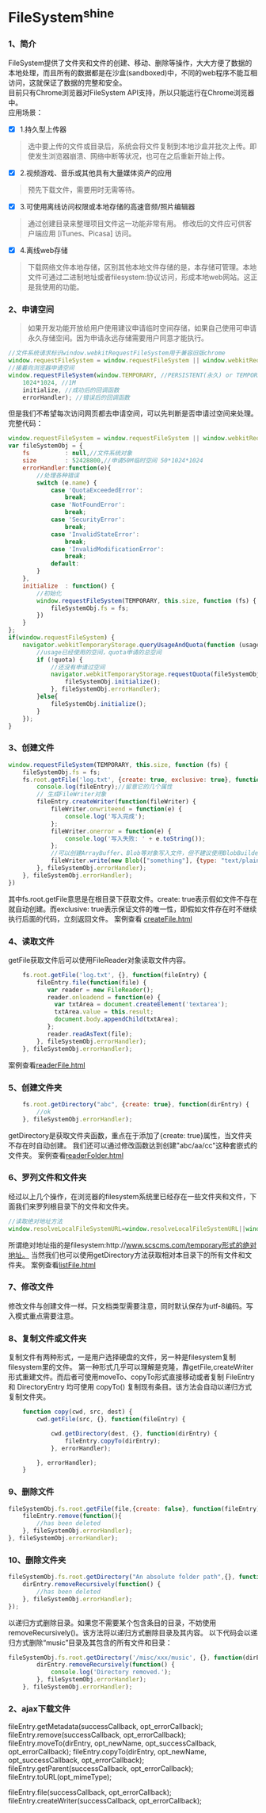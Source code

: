 # FileSystem<sup>shine</sup>
### 1、简介
FileSystem提供了文件夹和文件的创建、移动、删除等操作，大大方便了数据的本地处理，而且所有的数据都是在沙盒(sandboxed)中，不同的web程序不能互相访问，这就保证了数据的完整和安全。<br/>
目前只有Chrome浏览器对FileSystem API支持，所以只能运行在Chrome浏览器中。<br/>
应用场景：

- [x] 1.持久型上传器

>选中要上传的文件或目录后，系统会将文件复制到本地沙盒并批次上传。即使发生浏览器崩溃、网络中断等状况，也可在之后重新开始上传。

- [x] 2.视频游戏、音乐或其他具有大量媒体资产的应用

>预先下载文件，需要用时无需等待。

- [x] 3.可使用离线访问权限或本地存储的高速音频/照片编辑器

>通过创建目录来整理项目文件这一功能非常有用。
>修改后的文件应可供客户端应用 \[iTunes、Picasa] 访问。

- [x] 4.离线web存储<br/>
>下载网络文件本地存储，区别其他本地文件存储的是，本存储可管理。本地文件可通过二进制地址或者filesystem:协议访问，形成本地web网站。这正是我使用的功能。

### 2、申请空间
>如果开发功能开放给用户使用建议申请临时空间存储，如果自己使用可申请永久存储空间。因为申请永远存储需要用户同意才能执行。

```JavaScript
//文件系统请求标识window.webkitRequestFileSystem用于兼容旧版chrome
window.requestFileSystem = window.requestFileSystem || window.webkitRequestFileSystem;
//接着向浏览器申请空间
window.requestFileSystem(window.TEMPORARY, //PERSISTENT(永久) or TEMPORARY(临时)
    1024*1024, //1M
    initialize, //成功后的回调函数
    errorHandler); //错误后的回调函数
```
但是我们不希望每次访问网页都去申请空间，可以先判断是否申请过空间来处理。完整代码：
```JavaScript
window.requestFileSystem = window.requestFileSystem || window.webkitRequestFileSystem;
var fileSystemObj = {
    fs          : null,//文件系统对象
    size        : 52428800,//申请50M临时空间 50*1024*1024
    errorHandler:function(e){
        //处理各种错误
        switch (e.name) {
            case 'QuotaExceededError':
                break;
            case 'NotFoundError':
                break;
            case 'SecurityError':
                break;
            case 'InvalidStateError':
                break;
            case 'InvalidModificationError':
                break;
            default:
        }
    },
    initialize  : function() {
        //初始化
        window.requestFileSystem(TEMPORARY, this.size, function (fs) {
            fileSystemObj.fs = fs;
        })
    }
};
if(window.requestFileSystem) {
    navigator.webkitTemporaryStorage.queryUsageAndQuota(function (usage, quota) {
        //usage已经使用的空间，quota申请的总空间
        if (!quota) {
            //还没有申请过空间
            navigator.webkitTemporaryStorage.requestQuota(fileSystemObj.size, function (grantedBytes) {
                fileSystemObj.initialize();
            }, fileSystemObj.errorHandler);
        }else{
            fileSystemObj.initialize();
        }
    });
}
```
### 3、创建文件
```JavaScript
window.requestFileSystem(TEMPORARY, this.size, function (fs) {
    fileSystemObj.fs = fs;
    fs.root.getFile('log.txt', {create: true, exclusive: true}, function(fileEntry) {
        console.log(fileEntry);//留意它的几个属性
        // 生成FileWriter对象
        fileEntry.createWriter(function(fileWriter) {
            fileWriter.onwriteend = function(e) {
                console.log('写入完成');
            };
            fileWriter.onerror = function(e) {
                console.log('写入失败: ' + e.toString());
            };
            //可以创建ArrayBuffer、Blob等对象写入文件，但不建议使用BlobBuilder弃用方法
            fileWriter.write(new Blob(["something"], {type: "text/plain"}));
        }, fileSystemObj.errorHandler);
    }, fileSystemObj.errorHandler);
})
```
其中fs.root.getFile意思是在根目录下获取文件。create: true表示假如文件不存在就自动创建。而exclusive: true表示保证文件的唯一性，即假如文件存在时不继续执行后面的代码，立刻返回文件。
案例查看 [createFile.html](https://rawgit.com/scscms/FileSystem/master/createFile.html)
### 4、读取文件
getFile获取文件后可以使用FileReader对象读取文件内容。
```JavaScript
    fs.root.getFile('log.txt', {}, function(fileEntry) {
        fileEntry.file(function(file) {
           var reader = new FileReader();    
           reader.onloadend = function(e) {
             var txtArea = document.createElement('textarea');
             txtArea.value = this.result;
             document.body.appendChild(txtArea);
           }; 
           reader.readAsText(file);
        }, fileSystemObj.errorHandler);    
    }, fileSystemObj.errorHandler);
```
案例查看[readerFile.html](https://rawgit.com/scscms/FileSystem/master/readerFile.html)
### 5、创建文件夹
```JavaScript
    fs.root.getDirectory("abc", {create: true}, function(dirEntry) {
        //ok
    }, fileSystemObj.errorHandler);
```
getDirectory是获取文件夹函数，重点在于添加了{create: true}属性，当文件夹不存在时自动创建。
我们还可以通过修改函数达到创建"abc/aa/cc"这种套嵌式的文件夹。
案例查看[readerFolder.html](https://rawgit.com/scscms/FileSystem/master/readerFolder.html)
### 6、罗列文件和文件夹
经过以上几个操作，在浏览器的filesystem系统里已经存在一些文件夹和文件，下面我们来罗列根目录下的文件和文件夹。
```JavaScript
//读取绝对地址方法
window.resolveLocalFileSystemURL=window.resolveLocalFileSystemURL||window.webkitResolveLocalFileSystemURL;
```
所谓绝对地址指的是filesystem:http:\/\/www.scscms.com/temporary形式的绝对地址。
当然我们也可以使用getDirectory方法获取相对本目录下的所有文件和文件夹。
案例查看[listFile.html](https://rawgit.com/scscms/FileSystem/master/listFile.html)
### 7、修改文件
修改文件与创建文件一样。只文档类型需要注意，同时默认保存为utf-8编码。写入模式重点需要注意。
### 8、复制文件或文件夹
复制文件有两种形式，一是用户选择硬盘的文件，另一种是filesystem复制filesystem里的文件。
第一种形式几乎可以理解是克隆，靠getFile,createWriter形式重建文件。而后者可使用moveTo、copyTo形式直接移动或者复制
FileEntry 和 DirectoryEntry 均可使用 copyTo() 复制现有条目。该方法会自动以递归方式复制文件夹。
```JavaScript
    function copy(cwd, src, dest) {
        cwd.getFile(src, {}, function(fileEntry) {

            cwd.getDirectory(dest, {}, function(dirEntry) {
                fileEntry.copyTo(dirEntry);
            }, errorHandler);

        }, errorHandler);
    }
```
### 9、删除文件
```JavaScript
fileSystemObj.fs.root.getFile(file,{create: false}, function(fileEntry) {
    fileEntry.remove(function(){
        //has been deleted
    }, fileSystemObj.errorHandler);
}, fileSystemObj.errorHandler);
```
### 10、删除文件夹
```JavaScript
fileSystemObj.fs.root.getDirectory("An absolute folder path",{}, function (dirEntry) {
    dirEntry.removeRecursively(function() {
        //has been deleted
    }, fileSystemObj.errorHandler);
});
```
以递归方式删除目录。如果您不需要某个包含条目的目录，不妨使用 removeRecursively()。该方法将以递归方式删除目录及其内容。
以下代码会以递归方式删除“music”目录及其包含的所有文件和目录：
```JavaScript
fileSystemObj.fs.root.getDirectory('/misc/xxx/music', {}, function(dirEntry) {
        dirEntry.removeRecursively(function() {
            console.log('Directory removed.');
        }, fileSystemObj.errorHandler);
    }, fileSystemObj.errorHandler);
```
### 2、ajax下载文件

fileEntry.getMetadata(successCallback, opt_errorCallback);
fileEntry.remove(successCallback, opt_errorCallback);
fileEntry.moveTo(dirEntry, opt_newName, opt_successCallback, opt_errorCallback);
fileEntry.copyTo(dirEntry, opt_newName, opt_successCallback, opt_errorCallback);
fileEntry.getParent(successCallback, opt_errorCallback);
fileEntry.toURL(opt_mimeType);

fileEntry.file(successCallback, opt_errorCallback);
fileEntry.createWriter(successCallback, opt_errorCallback);